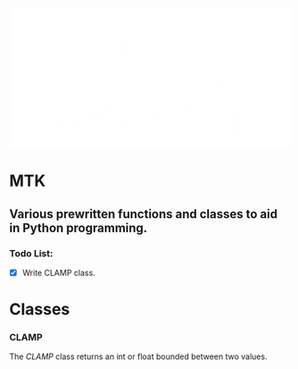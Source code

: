 ![The logo for Mytoolkit.](imgs/MTK_LOGO.png)

# **MTK**

## Various prewritten functions and classes to aid in Python programming.

### Todo List:
- [x] Write CLAMP class.

# **Classes**

### CLAMP

The *CLAMP* class returns an int or float bounded between two values.